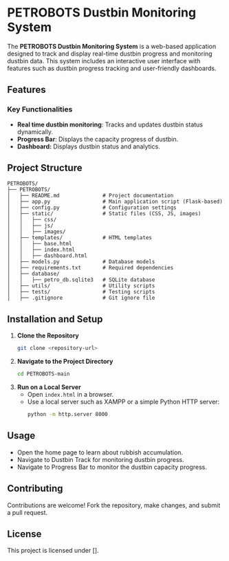 # PETROBOTS Dustbin Monitoring System

The **PETROBOTS Dustbin Monitoring System** is a web-based application designed to track and display real-time dustbin progress and monitoring dustbin data. This system includes an interactive user interface with features such as dustbin progress tracking and user-friendly dashboards.

## Features

### Key Functionalities

- **Real time dustbin monitoring**: Tracks and updates dustbin status dynamically.
- **Progress Bar**: Displays the capacity progress of dustbin.
- **Dashboard:** Displays dustbin status and analytics.

## Project Structure

```
PETROBOTS/
├── PETROBOTS/
│   ├── README.md              # Project documentation
│   ├── app.py                 # Main application script (Flask-based)
│   ├── config.py              # Configuration settings
│   ├── static/                # Static files (CSS, JS, images)
│   │   ├── css/
│   │   ├── js/
│   │   ├── images/
│   ├── templates/             # HTML templates
│   │   ├── base.html
│   │   ├── index.html
│   │   ├── dashboard.html
│   ├── models.py              # Database models
│   ├── requirements.txt       # Required dependencies
│   ├── database/
│   │   ├── petro_db.sqlite3   # SQLite database
│   ├── utils/                 # Utility scripts
│   ├── tests/                 # Testing scripts
│   ├── .gitignore             # Git ignore file
```

## Installation and Setup

1. **Clone the Repository**
   ```sh
   git clone <repository-url>
   ```
2. **Navigate to the Project Directory**
   ```sh
   cd PETROBOTS-main
   ```
3. **Run on a Local Server**
   - Open `index.html` in a browser.
   - Use a local server such as XAMPP or a simple Python HTTP server:
     ```sh
     python -m http.server 8000
     ```

## Usage

- Open the home page to learn about rubbish accumulation.
- Navigate to Dustbin Track for monitoring dustbin progress.
- Navigate to Progress Bar to monitor the dustbin capacity progress.

## Contributing

Contributions are welcome! Fork the repository, make changes, and submit a pull request.

## License

This project is licensed under [].


